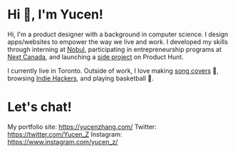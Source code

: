 # Hi 👋, I'm Yucen!

Hi, I'm a product designer with a background in computer science. I design apps/websites to empower the way we live and work. I developed my skills through interning at [Nobul](https://nobul.com/), participating in entrepreneurship programs at [Next Canada](https://www.nextcanada.com/programs-overview/), and launching a [side project](https://www.producthunt.com/posts/indify-2) on Product Hunt. 

I currently live in Toronto. Outside of work, I love making [song covers](https://www.notion.so/Music-fa8f5e1f65584ae28a85c6a905a3b842) 🎤,  browsing [Indie Hackers](https://www.indiehackers.com/), and playing basketball 🏀.

# Let's chat!
My portfolio site: https://yucenzhang.com/ 
Twitter: https://twitter.com/Yucen_Z
Instagram: https://www.instagram.com/yucen_z/
